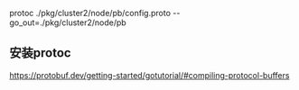 protoc ./pkg/cluster2/node/pb/config.proto --go_out=./pkg/cluster2/node/pb



## 安装protoc

https://protobuf.dev/getting-started/gotutorial/#compiling-protocol-buffers